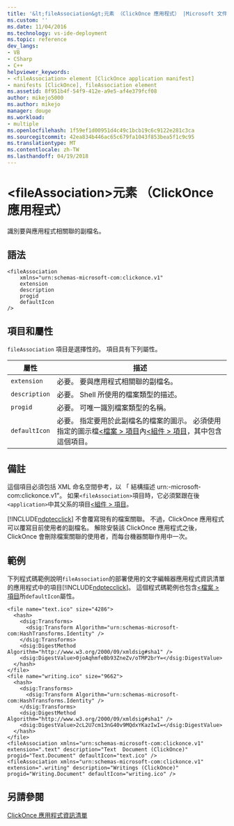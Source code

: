 ```yaml
---
title: '&lt;fileAssociation&gt;元素 （ClickOnce 應用程式） |Microsoft 文件'
ms.custom: ''
ms.date: 11/04/2016
ms.technology: vs-ide-deployment
ms.topic: reference
dev_langs:
- VB
- CSharp
- C++
helpviewer_keywords:
- <fileAssociation> element [ClickOnce application manifest]
- manifests [ClickOnce], fileAssociation element
ms.assetid: 8f951b4f-54f9-412e-a9e5-af4e379fcf08
author: mikejo5000
ms.author: mikejo
manager: douge
ms.workload:
- multiple
ms.openlocfilehash: 1f59ef1d00951d4c49c1bcb19c6c9122e281c3ca
ms.sourcegitcommit: 42ea834b446ac65c679fa1043f853bea5f1c9c95
ms.translationtype: MT
ms.contentlocale: zh-TW
ms.lasthandoff: 04/19/2018
---
```

# <a name="ltfileassociationgt-element-clickonce-application"></a>&lt;fileAssociation&gt;元素 （ClickOnce 應用程式）
識別要與應用程式相關聯的副檔名。  
  
## <a name="syntax"></a>語法  
  
```  
<fileAssociation  
    xmlns="urn:schemas-microsoft-com:clickonce.v1"  
    extension  
    description  
    progid  
    defaultIcon  
/>  
```  
  
## <a name="elements-and-attributes"></a>項目和屬性  
 `fileAssociation` 項目是選擇性的。 項目具有下列屬性。  
  
|屬性|描述|  
|---------------|-----------------|  
|`extension`|必要。 要與應用程式相關聯的副檔名。|  
|`description`|必要。 Shell 所使用的檔案類型的描述。|  
|`progid`|必要。 可唯一識別檔案類型的名稱。|  
|`defaultIcon`|必要。 指定要用於此副檔名的檔案的圖示。 必須使用指定的圖示檔[\<檔案 > 項目](../deployment/file-element-clickonce-application.md)內[\<組件 > 項目](../deployment/assembly-element-clickonce-application.md)，其中包含這個項目。|  
  
## <a name="remarks"></a>備註  
 這個項目必須包括 XML 命名空間參考，以 「 結構描述 urn:-microsoft-com:clickonce.v1"。 如果`<fileAssociation>`項目時，它必須緊跟在後`<application>`中其父系的項目[\<組件 > 項目](../deployment/assembly-element-clickonce-application.md)。  
  
 [!INCLUDE[ndptecclick](../deployment/includes/ndptecclick_md.md)] 不會覆寫現有的檔案關聯。 不過，ClickOnce 應用程式可以覆寫目前使用者的副檔名。 解除安裝該 ClickOnce 應用程式之後，ClickOnce 會刪除檔案關聯的使用者，而每台機器關聯作用中一次。  
  
## <a name="example"></a>範例  
 下列程式碼範例說明`fileAssociation`的部署使用的文字編輯器應用程式資訊清單的應用程式中的項目[!INCLUDE[ndptecclick](../deployment/includes/ndptecclick_md.md)]。 這個程式碼範例也包含[\<檔案 > 項目](../deployment/file-element-clickonce-application.md)所`defaultIcon`屬性。  
  
```  
<file name="text.ico" size="4286">  
  <hash>  
    <dsig:Transforms>  
      <dsig:Transform Algorithm="urn:schemas-microsoft-com:HashTransforms.Identity" />  
    </dsig:Transforms>  
    <dsig:DigestMethod Algorithm="http://www.w3.org/2000/09/xmldsig#sha1" />  
    <dsig:DigestValue>0joAqhmfeBb93ZneZv/oTMP2brY=</dsig:DigestValue>  
  </hash>  
</file>  
<file name="writing.ico" size="9662">  
  <hash>  
    <dsig:Transforms>  
      <dsig:Transform Algorithm="urn:schemas-microsoft-com:HashTransforms.Identity" />  
    </dsig:Transforms>  
    <dsig:DigestMethod Algorithm="http://www.w3.org/2000/09/xmldsig#sha1" />  
    <dsig:DigestValue>2cL2U7cm13nG40v9MQdxYKazIwI=</dsig:DigestValue>  
  </hash>  
</file>  
<fileAssociation xmlns="urn:schemas-microsoft-com:clickonce.v1" extension=".text" description="Text  Document (ClickOnce)" progid="Text.Document" defaultIcon="text.ico" />  
<fileAssociation xmlns="urn:schemas-microsoft-com:clickonce.v1" extension=".writing" description="Writings (ClickOnce)" progid="Writing.Document" defaultIcon="writing.ico" />  
```  
  
## <a name="see-also"></a>另請參閱  
 [ClickOnce 應用程式資訊清單](../deployment/clickonce-application-manifest.md)